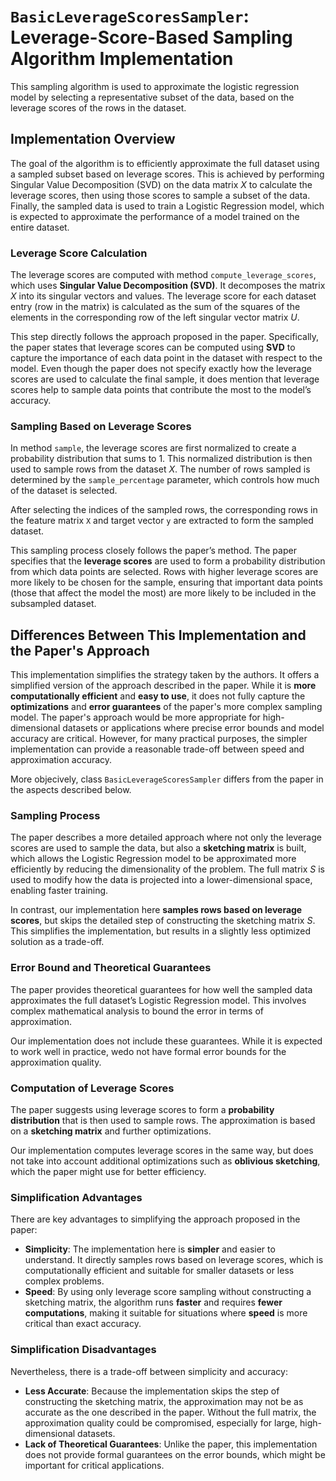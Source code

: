 # `BasicLeverageScoresSampler`: Leverage-Score-Based Sampling Algorithm Implementation

This sampling algorithm is used to approximate the logistic regression model by selecting a representative subset of the data, based on the leverage scores of the rows in the dataset.

## Implementation Overview

The goal of the algorithm is to efficiently approximate the full dataset using a sampled subset based on leverage scores. This is achieved by performing Singular Value Decomposition (SVD) on the data matrix $X$ to calculate the leverage scores, then using those scores to sample a subset of the data. Finally, the sampled data is used to train a Logistic Regression model, which is expected to approximate the performance of a model trained on the entire dataset.

### Leverage Score Calculation
The leverage scores are computed with method `compute_leverage_scores`, which uses **Singular Value Decomposition (SVD)**. It decomposes the matrix $X$ into its singular vectors and values. The leverage score for each dataset entry (row in the matrix) is calculated as the sum of the squares of the elements in the corresponding row of the left singular vector matrix $U$.

This step directly follows the approach proposed in the paper. Specifically, the paper states that leverage scores can be computed using **SVD** to capture the importance of each data point in the dataset with respect to the model. Even though the paper does not specify exactly how the leverage scores are used to calculate the final sample, it does mention that leverage scores help to sample data points that contribute the most to the model’s accuracy.

### Sampling Based on Leverage Scores
In method `sample`, the leverage scores are first normalized to create a probability distribution that sums to 1. This normalized distribution is then used to sample rows from the dataset $X$. The number of rows sampled is determined by the `sample_percentage` parameter, which controls how much of the dataset is selected.

After selecting the indices of the sampled rows, the corresponding rows in the feature matrix `X` and target vector `y` are extracted to form the sampled dataset.

This sampling process closely follows the paper’s method. The paper specifies that the **leverage scores** are used to form a probability distribution from which data points are selected. Rows with higher leverage scores are more likely to be chosen for the sample, ensuring that important data points (those that affect the model the most) are more likely to be included in the subsampled dataset.


## Differences Between This Implementation and the Paper's Approach

This implementation simplifies the strategy taken by the authors. It offers a simplified version of the approach described in the paper. While it is **more computationally efficient** and **easy to use**, it does not fully capture the **optimizations** and **error guarantees** of the paper's more complex sampling model. The paper's approach would be more appropriate for high-dimensional datasets or applications where precise error bounds and model accuracy are critical. However, for many practical purposes, the simpler implementation can provide a reasonable trade-off between speed and approximation accuracy.

More objecively, class `BasicLeverageScoresSampler` differs from the paper in the aspects described below.

### Sampling Process

The paper describes a more detailed approach where not only the leverage scores are used to sample the data, but also a **sketching matrix** is built, which allows the Logistic Regression model to be approximated more efficiently by reducing the dimensionality of the problem. The full matrix $S$ is used to modify how the data is projected into a lower-dimensional space, enabling faster training.

In contrast, our implementation here **samples rows based on leverage scores**, but skips the detailed step of constructing the sketching matrix $S$. This simplifies the implementation, but results in a slightly less optimized solution as a trade-off.

### Error Bound and Theoretical Guarantees

The paper provides theoretical guarantees for how well the sampled data approximates the full dataset’s Logistic Regression model. This involves complex mathematical analysis to bound the error in terms of approximation.

Our implementation does not include these guarantees. While it is expected to work well in practice, wedo not have formal error bounds for the approximation quality.

### Computation of Leverage Scores

The paper suggests using leverage scores to form a **probability distribution** that is then used to sample rows. The approximation is based on a **sketching matrix** and further optimizations.

Our implementation computes leverage scores in the same way, but does not take into account additional optimizations such as **oblivious sketching**, which the paper might use for better efficiency.

### Simplification Advantages

There are key advantages to simplifying the approach proposed in the paper:

- **Simplicity**: The implementation here is **simpler** and easier to understand. It directly samples rows based on leverage scores, which is computationally efficient and suitable for smaller datasets or less complex problems.
- **Speed**: By using only leverage score sampling without constructing a sketching matrix, the algorithm runs **faster** and requires **fewer computations**, making it suitable for situations where **speed** is more critical than exact accuracy.
  
### Simplification Disadvantages

Nevertheless, there is a trade-off between simplicity and accuracy:

- **Less Accurate**: Because the implementation skips the step of constructing the sketching matrix, the approximation may not be as accurate as the one described in the paper. Without the full matrix, the approximation quality could be compromised, especially for large, high-dimensional datasets.
- **Lack of Theoretical Guarantees**: Unlike the paper, this implementation does not provide formal guarantees on the error bounds, which might be important for critical applications.
